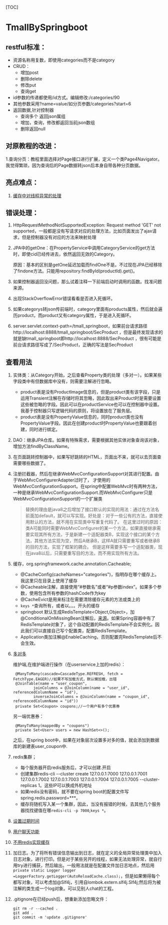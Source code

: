 [TOC]

# TmallBySpringboot

## restful标准：

- 资源名称用复数，即使用categories而不是category
- CRUD：
  - 增加post
  - 删除delete
  - 修改put
  - 查询get
- id参数的传递都使用/id方式。编辑修改:/categories/90
- 其他参数采用?name=value/如分页参数/categories?start=6
- 返回数据,针对控制器
  - 查询多个 返回json属组
  - 增加，查询，修改都返回当前json数组
  - 删除返回null


## 对原教程的改进：

1.查询分页：教程里面选择对Page接口进行扩展，定义一个类Page4Navigator。我觉得繁琐，因为查询后的Page数据转json后本身自带各种分页数据。

## 亮点难点：
1. [缓存中对线程异常的处理](cache.md)

## 错误处理：

1. HttpRequestMethodNotSupportedException: Request method 'GET' not supported，一般都是没有写请求对应的处理方法，比如页面发出了ajax请求，但是控制器没有对应的方法来映射处理

2. JPA中的getOne：在PropertyService中调用CategoryService的get方法时，即使cid已经传进去，依然返回无效的Category。

   原因：基本的区别是getOne延迟加载而findOne不是。不过现在JPA已经移除了findone方法。只能用repository.findById(productId).get()。

3. 如果控制器返回没问题，那么试着注释一下前端启动时调用的函数。找准问题来源。

4. 出现StackOverflowError错误看看是否进入死循环。

5. 如果categorys转json传前端时，category里面有products属性，然后就会遍历product，而product又有category属性，于是进入死循环。

6. server.servlet.context-path=/tmall_springboot，如果前台请求路径http://localhost:8888/tmall_springboot/SecProduct ，但是最终发现请求的就是缺tmall_springboot即http://localhost:8888/SecProduct ，很有可能是前台请求路径写成了/SecProduct，正确的写法是SecProduct

## 查看用法
1. 实体类：从Category开始，之后查看Property类的处理（多对一）。如果某些字段类中有但数据库中没有，则需要注解进行忽略。

   - product表是没有ProductImage信息的，但是product类有该字段，只是运用Transient注解在存储时将其忽略，因此取出来Product时是需要设置这些被忽略的字段。因此可以在productService也可以在控制器中设置。我基于控制器只写逻辑代码的原则，将设置放在了服务层。
   - product表是没有PropertyValue信息的，同时product类也没有PropertyValue字段。因此在创建product时PropertyValue也要跟着创建，同时进行绑定。

2. DAO：继承JPA仓库。如果有特殊需求，需要根据其他实体对象查询该对象，增加方法findByClassName。

3. 在页面跳转控制器中，如果写好跳转的HTML，页面出不来，就可以去页面查需要哪些数据了。

4. 注册拦截器，然后在继承WebMvcConfigurationSupport对其进行配置。由于WebMvcConfigurerAdapter过时了，
才使用的WebMvcConfigurationSupport。在spring中配置WebMvc时有两种方法，一种是继承WebMvcConfigurationSupport.而WebMvcConfigurer只是WebMvcConfigurationSupport的一个扩展类
   >替换的理由是java8之后增加了接口默认的实现的用法：通过在方法名前面加default，就可以写实现。好处是：对于一些公有的方法，直接使用默认的方法，就不用在实现类中写重复代码了。
在这里过时的原因：类A可能同时需要WebMvcConfigurer的某一个方法，如果直接继承需要实现其所有方法，于是新建一个适配器类B，实现这个接口的某个方法，其他方法实现为空，然后A继承B，这样A就只需要重写或者继承B的目的方法，实现了框架的耦合。
但是这样需要多写一个适配器类，现在java8以后，只需要重写目的方法，而不用实现所有方法。

5. 缓存，org.springframework.cache.annotation.Cacheable;
   - @CacheConfig(cacheNames="categories")，指明存在哪个缓存上。我这里只在目录上使用了缓存
   - @Cacheable注解，直接使用“#参数名”或者“#p参数index”。如果多个参数，使用包含所有参数的hashCode作为key
   - @CacheEvict是用来标注在需要清除缓存元素的方法或类上的
   - `keys *`查询所有，或者以。。。开头的缓存
   - springboot 默认生成RedisTemplate<Object,Object>，加@ConditionalOnMissingBean注解后，[来源](https://www.cnblogs.com/zeng1994/p/03303c805731afc9aa9c60dbbd32a323.html)。如果Spring容器中有了RedisTemplate对象了，这个自动配置的RedisTemplate不会实例化。因此我们可以直接自己写个配置类，配置RedisTemplate。
   - Application类加注解@EnableCaching，否则配置完RedisTemplate后不会生效。
   
6. [多对多](https://hellokoding.com/jpa-many-to-many-relationship-mapping-example-with-spring-boot-maven-and-mysql/)

   维护端,在维护端进行操作（在userservice上加的redis）：
   
        @ManyToMany(cascade=CascadeType.REFRESH, fetch = FetchType.EAGER)//如果不写加载方式，默认懒加载，出错
        @JoinTable(name = "user_coupon",
                joinColumns = @JoinColumn(name = "user_id", referencedColumnName = "id"),
                inverseJoinColumns = @JoinColumn(name = "coupon_id", referencedColumnName = "id"))
        private Set<Coupon> coupons;//一个用户有多个优惠券
        
   另一端优惠券：
   
        @ManyToMany(mappedBy = "coupons")
        private Set<User> users = new HashSet<>();
        
   之后，在spring boot中，如果在对象层次设置多对多的值，就会添加到数据库的新建表user_coupon中.
   
7. redis集群；
   - 每个服务器开启redis服务后，才可以创建.开启
   - 创建集群redis-cli --cluster create 127.0.0.1:7000 127.0.0.1:7001 127.0.0.1:7002 127.0.0.1:7003 127.0.0.1:7004 127.0.0.1:7005  --cluster-replicas 1。这些IP可以换成外机地址
   - 如果redis没有密码，就不要在spring boot的配置文件写spring.redis.password=***。
   - 缓存将随机写入某一个集群，因此，当没有报错的时候，去其他几个服务器找找键值在哪`redis-cli -p 7000`,`keys *`。
   
8. [设置过期时间](https://segmentfault.com/q/1010000015203664/a-1020000015204174)
9. [用户聊天功能](chat.md) 
10. [不用redis实现缓存](cache.md)
11. 加日志。为了将所有错误信息输出到日志，就在定义的全局异常处理类中加入日志对象，进行打印。但是对于某些另开的线程，如果无法处理异常，就自行用try进行捕获，然后输出。一般用法就是在配置文件加日志地点，然后用`private static Logger logger =LoggerFactory.getLogger(AutoReloadCache.class);`，但是如果懒得每个都写对象，可以考虑加@Slf4j，引用自lombok.extern.slf4j.Slf4j;然后将为被注解的类生成一个log对象。可以见别人chat的工程。
12. .gitignore在已经push后，想重新添加忽略文件：
    
        git rm -r --cached .
        git add .
        git commit -m 'update .gitignore'
